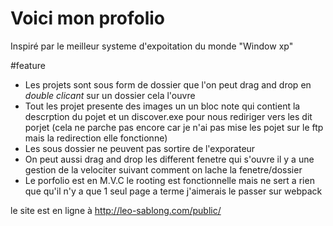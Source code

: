 # Voici mon profolio

Inspiré par le meilleur systeme d'expoitation du monde "Window xp"

#feature

* Les projets sont sous form de dossier que l'on peut drag and drop en *double clicant* sur un dossier cela l'ouvre
* Tout les projet presente des images un un bloc note qui contient la descrption du pojet et un discover.exe pour nous rediriger vers les dit porjet (cela ne parche pas encore car je n'ai pas mise les pojet sur le ftp mais la redirection elle fonctionne)
* Les sous dossier ne peuvent pas sortire de l'exporateur
* On peut aussi drag and drop les different fenetre qui s'ouvre il y a une gestion de la velociter suivant comment on lache la fenetre/dossier
* Le porfolio est en M.V.C le rooting est fonctionnelle mais ne sert a rien que qu'il n'y a que 1 seul page a terme j'aimerais le passer sur webpack

le site est en ligne à http://leo-sablong.com/public/

